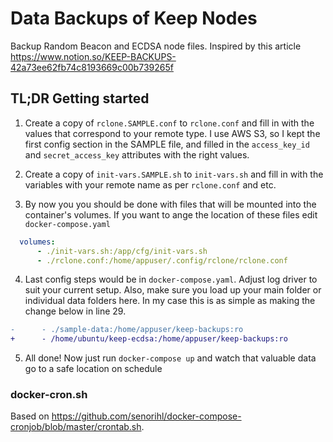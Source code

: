 # Data Backups of Keep Nodes

Backup Random Beacon and ECDSA node files. Inspired by this article https://www.notion.so/KEEP-BACKUPS-42a73ee62fb74c8193669c00b739265f

## TL;DR Getting started

1. Create a copy of `rclone.SAMPLE.conf` to `rclone.conf` and fill in with the values that correspond to your remote type. I use AWS S3, so I kept the first config section in the SAMPLE file, and filled in the `access_key_id` and `secret_access_key` attributes with the right values.

2. Create a copy of `init-vars.SAMPLE.sh` to `init-vars.sh` and fill in with the variables with your remote name as per `rclone.conf` and etc.

3. By now you you should be done with files that will be mounted into the container's volumes. If you want to ange the location of these files edit `docker-compose.yaml`
```yaml 
  volumes:
      - ./init-vars.sh:/app/cfg/init-vars.sh
      - ./rclone.conf:/home/appuser/.config/rclone/rclone.conf
```
4. Last config steps would be in `docker-compose.yaml`. Adjust log driver to suit your current setup. Also, make sure you load up your main folder or individual data folders here. In my case this is as simple as making the change below in line 29.
```diff
-      - ./sample-data:/home/appuser/keep-backups:ro
+      - /home/ubuntu/keep-ecdsa:/home/appuser/keep-backups:ro
```
5. All done! Now just run `docker-compose up` and watch that valuable data go to a safe location on schedule

### docker-cron.sh
Based on https://github.com/senorihl/docker-compose-cronjob/blob/master/crontab.sh.